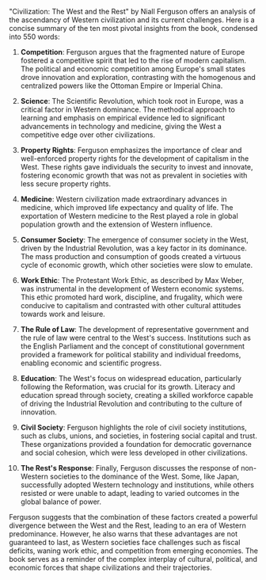 "Civilization: The West and the Rest" by Niall Ferguson offers an analysis of the ascendancy of Western civilization and its current challenges. Here is a concise summary of the ten most pivotal insights from the book, condensed into 550 words:

1. **Competition**: Ferguson argues that the fragmented nature of Europe fostered a competitive spirit that led to the rise of modern capitalism. The political and economic competition among Europe's small states drove innovation and exploration, contrasting with the homogenous and centralized powers like the Ottoman Empire or Imperial China.

2. **Science**: The Scientific Revolution, which took root in Europe, was a critical factor in Western dominance. The methodical approach to learning and emphasis on empirical evidence led to significant advancements in technology and medicine, giving the West a competitive edge over other civilizations.

3. **Property Rights**: Ferguson emphasizes the importance of clear and well-enforced property rights for the development of capitalism in the West. These rights gave individuals the security to invest and innovate, fostering economic growth that was not as prevalent in societies with less secure property rights.

4. **Medicine**: Western civilization made extraordinary advances in medicine, which improved life expectancy and quality of life. The exportation of Western medicine to the Rest played a role in global population growth and the extension of Western influence.

5. **Consumer Society**: The emergence of consumer society in the West, driven by the Industrial Revolution, was a key factor in its dominance. The mass production and consumption of goods created a virtuous cycle of economic growth, which other societies were slow to emulate.

6. **Work Ethic**: The Protestant Work Ethic, as described by Max Weber, was instrumental in the development of Western economic systems. This ethic promoted hard work, discipline, and frugality, which were conducive to capitalism and contrasted with other cultural attitudes towards work and leisure.

7. **The Rule of Law**: The development of representative government and the rule of law were central to the West's success. Institutions such as the English Parliament and the concept of constitutional government provided a framework for political stability and individual freedoms, enabling economic and scientific progress.

8. **Education**: The West's focus on widespread education, particularly following the Reformation, was crucial for its growth. Literacy and education spread through society, creating a skilled workforce capable of driving the Industrial Revolution and contributing to the culture of innovation.

9. **Civil Society**: Ferguson highlights the role of civil society institutions, such as clubs, unions, and societies, in fostering social capital and trust. These organizations provided a foundation for democratic governance and social cohesion, which were less developed in other civilizations.

10. **The Rest's Response**: Finally, Ferguson discusses the response of non-Western societies to the dominance of the West. Some, like Japan, successfully adopted Western technology and institutions, while others resisted or were unable to adapt, leading to varied outcomes in the global balance of power.

Ferguson suggests that the combination of these factors created a powerful divergence between the West and the Rest, leading to an era of Western predominance. However, he also warns that these advantages are not guaranteed to last, as Western societies face challenges such as fiscal deficits, waning work ethic, and competition from emerging economies. The book serves as a reminder of the complex interplay of cultural, political, and economic forces that shape civilizations and their trajectories.